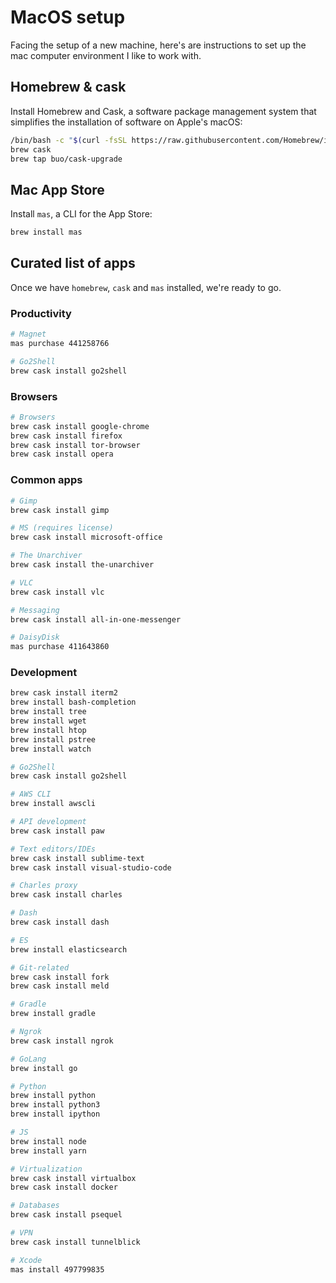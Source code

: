 # MacOS setup

Facing the setup of a new machine, here's are instructions to set up the mac computer environment I like to work with.

## Homebrew & cask

Install Homebrew and Cask, a software package management system that simplifies the installation of software on Apple's macOS:

```bash
/bin/bash -c "$(curl -fsSL https://raw.githubusercontent.com/Homebrew/install/master/install.sh)"
brew cask
brew tap buo/cask-upgrade
```
## Mac App Store
Install `mas`, a CLI for the App Store:

```bash
brew install mas
```

## Curated list of apps

Once we have `homebrew`, `cask` and `mas` installed, we're ready to go.

### Productivity

```bash
# Magnet
mas purchase 441258766

# Go2Shell
brew cask install go2shell
```
### Browsers

```bash
# Browsers
brew cask install google-chrome
brew cask install firefox
brew cask install tor-browser
brew cask install opera
```

### Common apps

```bash
# Gimp
brew cask install gimp

# MS (requires license)
brew cask install microsoft-office

# The Unarchiver
brew cask install the-unarchiver

# VLC
brew cask install vlc

# Messaging
brew cask install all-in-one-messenger

# DaisyDisk
mas purchase 411643860
```

### Development

```bash
brew cask install iterm2
brew install bash-completion
brew install tree
brew install wget
brew install htop
brew install pstree
brew install watch

# Go2Shell
brew cask install go2shell

# AWS CLI
brew install awscli

# API development
brew cask install paw

# Text editors/IDEs
brew cask install sublime-text
brew cask install visual-studio-code

# Charles proxy
brew cask install charles

# Dash
brew cask install dash

# ES
brew install elasticsearch

# Git-related
brew cask install fork
brew cask install meld

# Gradle
brew install gradle

# Ngrok
brew cask install ngrok

# GoLang
brew install go

# Python
brew install python
brew install python3
brew install ipython

# JS
brew install node
brew install yarn

# Virtualization
brew cask install virtualbox
brew cask install docker

# Databases
brew cask install psequel

# VPN
brew cask install tunnelblick

# Xcode
mas install 497799835
```
